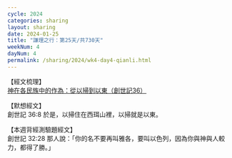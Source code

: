 ```yaml
---
cycle: 2024
categories: sharing
layout: sharing
date: 2024-01-25
title: "謙理之行：第25天/共730天"
weekNum: 4
dayNum: 4
permalink: /sharing/2024/wk4-day4-qianli.html
---
```


【經文梳理】  
<a href="httpnone" target="_blank">神在各民族中的作為：從以掃到以東（創世記36）</a>

【默想經文】  
創世記 36:8 於是，以掃住在西珥山裡，以掃就是以東。

【本週背經測驗題經文】  
創世記 32:28 那人說：「你的名不要再叫雅各，要叫以色列，因為你與神與人較力，都得了勝。」
